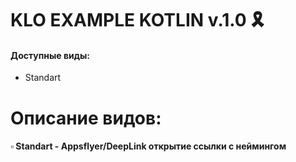 # KLO EXAMPLE KOTLIN v.1.0 🎗️

#### Доступные виды:
- Standart

# Описание видов:
#### ▫️ Standart - Appsflyer/DeepLink открытие ссылки с неймингом

